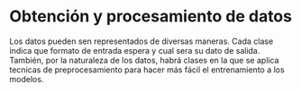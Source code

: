 # Obtención y procesamiento de datos
Los datos pueden sen representados de diversas maneras. Cada clase indica que formato de entrada espera y cual sera su dato de salida.
También, por la naturaleza de los datos, habrá clases en la que se aplica tecnicas de preprocesamiento para hacer más fácil el entrenamiento a los modelos.